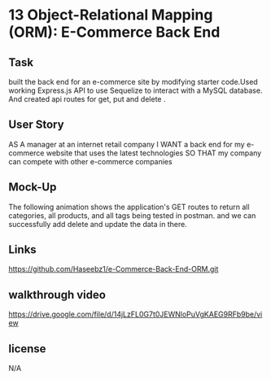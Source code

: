 # 13 Object-Relational Mapping (ORM): E-Commerce Back End

## Task

 built the back end for an e-commerce site by modifying starter code.Used working Express.js API to use Sequelize to interact with a MySQL database. And created api routes for get, put and delete .

## User Story

AS A manager at an internet retail company
I WANT a back end for my e-commerce website that uses the latest technologies
SO THAT my company can compete with other e-commerce companies


## Mock-Up

The following animation shows the application's GET routes to return all categories, all products, and all tags being tested in postman. and we can successfully add delete and update the data in there.

## Links

https://github.com/Haseebz1/e-Commerce-Back-End-ORM.git

## walkthrough video

https://drive.google.com/file/d/14jLzFL0G7t0JEWNloPuVgKAEG9RFb9be/view


## license 

N/A



